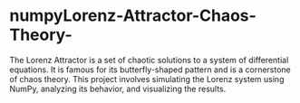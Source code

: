 # numpyLorenz-Attractor-Chaos-Theory-
The Lorenz Attractor is a set of chaotic solutions to a system of differential equations. It is famous for its butterfly-shaped pattern and is a cornerstone of chaos theory. This project involves simulating the Lorenz system using NumPy, analyzing its behavior, and visualizing the results.
